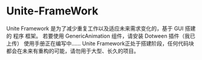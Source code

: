 # Unite-FrameWork
Unite Framework 是为了减少重复工作以及适应未来需求变化的，基于 GUI 搭建的 程序 框架。
若要使用 GenericAnimation 组件，请安装 Dotween 插件（我已上传）
使用手册正在编写中......
Unite Framework正处于搭建阶段，任何代码块都会在未来有重构的可能，请勿用于大型、长久的项目。
